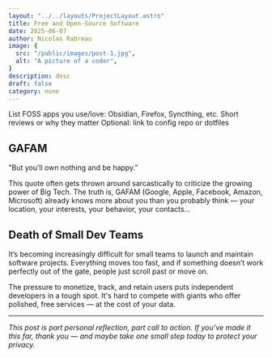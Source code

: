 ```yaml
---
layout: "../../layouts/ProjectLayout.astro"
title: Free and Open-Source Software
date: 2025-06-07
author: Nicolas Rabreau
image: {
  src: "/public/images/post-1.jpg",
  alt: "A picture of a coder",
}
description: desc
draft: false
category: none
---
```


List FOSS apps you use/love: Obsidian, Firefox, Syncthing, etc.
Short reviews or why they matter
Optional: link to config repo or dotfiles

## GAFAM

"But you’ll own nothing and be happy."

This quote often gets thrown around sarcastically to criticize the growing power of Big Tech. The truth is, GAFAM (Google, Apple, Facebook, Amazon, Microsoft) already knows more about you than you probably think — your location, your interests, your behavior, your contacts...


## Death of Small Dev Teams

It’s becoming increasingly difficult for small teams to launch and maintain software projects. Everything moves too fast, and if something doesn’t work perfectly out of the gate, people just scroll past or move on.

The pressure to monetize, track, and retain users puts independent developers in a tough spot. It's hard to compete with giants who offer polished, free services — at the cost of your data.


---

*This post is part personal reflection, part call to action. If you’ve made it this far, thank you — and maybe take one small step today to protect your privacy.*

